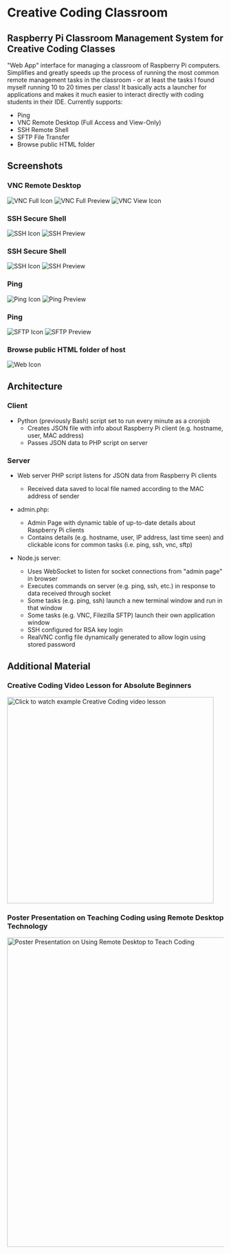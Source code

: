 # Creative Coding Classroom

## Raspberry Pi Classroom Management System for Creative Coding Classes

"Web App" interface for managing a classroom of Raspberry Pi computers. Simplifies and greatly speeds up the process of running the most common remote management tasks in the classroom - or at least the tasks I found myself running 10 to 20 times per class! It basically acts a launcher for applications and makes it much easier to interact directly with coding students in their IDE. Currently supports:
* Ping
* VNC Remote Desktop (Full Access and View-Only)
* SSH Remote Shell
* SFTP File Transfer 
* Browse public HTML folder

## Screenshots
### VNC Remote Desktop
![VNC Full Icon](./img/02-vnc-full-icon.png)
![VNC Full Preview](./img/02-vnc-full-preview.png)
![VNC View Icon](./img/01-vnc-view-icon.png)

### SSH Secure Shell
![SSH Icon](./img/03-ssh-icon.png)
![SSH Preview](./img/03-ssh-preview.png)

### SSH Secure Shell
![SSH Icon](./img/03-ssh-icon.png)
![SSH Preview](./img/03-ssh-preview.png)

### Ping
![Ping Icon](./img/04-ping-icon.png)
![Ping Preview](./img/04-ping-preview.png)

### Ping
![SFTP Icon](./img/05-sftp-icon.png)
![SFTP Preview](./img/05-sftp-preview.png)

### Browse public HTML folder of host
![Web Icon](./img/06-web-icon.png)


## Architecture
### Client
* Python (previously Bash) script set to run every minute as a cronjob
	* Creates JSON file with info about Raspberry Pi client (e.g. hostname, user, MAC address)
	* Passes JSON data to PHP script on server


### Server
* Web server PHP script listens for JSON data from Raspberry Pi clients
	* Received data saved to local file named according to the MAC address of sender

* admin.php:
	* Admin Page with dynamic table of up-to-date details about Raspberry Pi clients
	* Contains details (e.g. hostname, user, IP address, last time seen) and clickable icons for common tasks (i.e. ping, ssh, vnc, sftp)

* Node.js server:
	* Uses WebSocket to listen for socket connections from "admin page" in browser
	* Executes commands on server (e.g. ping, ssh, etc.) in response to data received through socket
	* Some tasks (e.g. ping, ssh) launch a new terminal window and run in that window
	* Some tasks (e.g. VNC, Filezilla SFTP) launch their own application window
	* SSH configured for RSA key login
	* RealVNC config file dynamically generated to allow login using stored password


## Additional Material
### Creative Coding Video Lesson for Absolute Beginners
<a href="http://www.youtube.com/watch?v=fO8TsDkmXYQ" target="_blank">
	<img src="./img/coding-video-lesson-preview.png" title="Click to watch example Creative Coding video lesson" width="480">
</a>


### Poster Presentation on Teaching Coding using Remote Desktop Technology
<a href="https://raw.githubusercontent.com/coding418/creative-coding-classroom/main/img/ltech-poster.png" target="_blank">
	<img src="./img/ltech-poster.png" title="Poster Presentation on Using Remote Desktop to Teach Coding" width="720">
</a>

